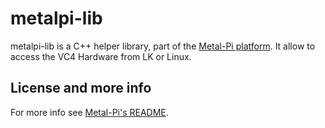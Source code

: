 # metalpi-lib

metalpi-lib is a C++ helper library, part of the [Metal-Pi platform](https://github.com/mfp20/metalpi). It allow to access the VC4 Hardware from LK or Linux.


## License and more info

For more info see [Metal-Pi's README](https://github.com/mfp20/metalpi/blob/main/README.md).

